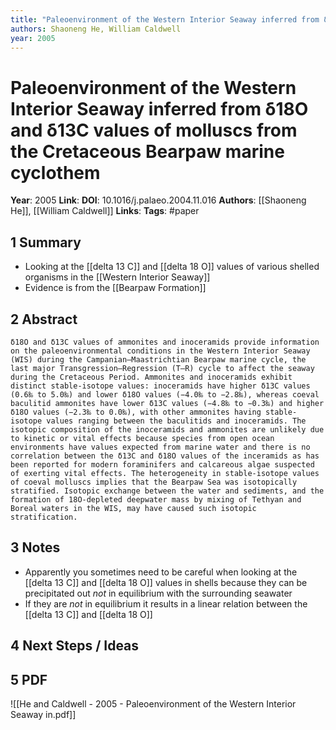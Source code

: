 ```yaml
---
title: "Paleoenvironment of the Western Interior Seaway inferred from δ18O and δ13C values of molluscs from the Cretaceous Bearpaw marine cyclothem"
authors: Shaoneng He, William Caldwell
year: 2005
---
```

# Paleoenvironment of the Western Interior Seaway inferred from δ18O and δ13C values of molluscs from the Cretaceous Bearpaw marine cyclothem
**Year**: 2005
**Link**: 
**DOI**: 10.1016/j.palaeo.2004.11.016
**Authors**: [[Shaoneng He]], [[William Caldwell]]
**Links**:
**Tags**: #paper

## 1 Summary

- Looking at the [[delta 13 C]] and [[delta 18 O]] values of various shelled organisms in the [[Western Interior Seaway]]
- Evidence is from the [[Bearpaw Formation]]

## 2 Abstract
```
δ18O and δ13C values of ammonites and inoceramids provide information on the paleoenvironmental conditions in the Western Interior Seaway (WIS) during the Campanian–Maastrichtian Bearpaw marine cycle, the last major Transgression–Regression (T–R) cycle to affect the seaway during the Cretaceous Period. Ammonites and inoceramids exhibit distinct stable-isotope values: inoceramids have higher δ13C values (0.6‰ to 5.0‰) and lower δ18O values (−4.0‰ to −2.8‰), whereas coeval baculitid ammonites have lower δ13C values (−4.8‰ to −0.3‰) and higher δ18O values (−2.3‰ to 0.0‰), with other ammonites having stable-isotope values ranging between the baculitids and inoceramids. The isotopic composition of the inoceramids and ammonites are unlikely due to kinetic or vital effects because species from open ocean environments have values expected from marine water and there is no correlation between the δ13C and δ18O values of the inceramids as has been reported for modern foraminifers and calcareous algae suspected of exerting vital effects. The heterogeneity in stable-isotope values of coeval molluscs implies that the Bearpaw Sea was isotopically stratified. Isotopic exchange between the water and sediments, and the formation of 18O-depleted deepwater mass by mixing of Tethyan and Boreal waters in the WIS, may have caused such isotopic stratification.
```

## 3 Notes

- Apparently you sometimes need to be careful when looking at the [[delta 13 C]] and [[delta 18 O]] values in shells because they can be precipitated out *not* in equilibrium with the surrounding seawater
- If they are *not* in equilibrium it results in a linear relation between the [[delta 13 C]] and [[delta 18 O]]

## 4 Next Steps / Ideas

## 5 PDF

![[He and Caldwell - 2005 - Paleoenvironment of the Western Interior Seaway in.pdf]]